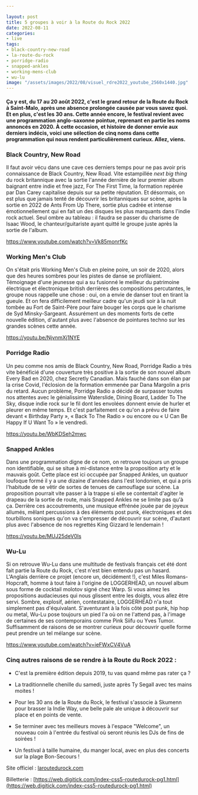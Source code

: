 ```yaml
---

layout: post
title: 5 groupes à voir à la Route du Rock 2022
date: 2022-08-11
categories:
- live
tags:
- black-country-new-road
- la-route-du-rock
- porridge-radio
- snapped-ankles
- working-mens-club
- wu-lu
image: "/assets/images/2022/08/visuel_rdre2022_youtube_2560x1440.jpg"
---
```


#### Ça y est, du 17 au 20 août 2022, c'est le grand retour de la Route du Rock à Saint-Malo, après une absence prolongée causée par vous savez quoi. Et en plus, c'est les 30 ans. Cette année encore, le festival revient avec une programmation anglo-saxonne pointue, reprenant en partie les noms annoncés en 2020. À cette occasion, et histoire de donner envie aux derniers indécis, voici une sélection de cinq noms dans cette programmation qui nous rendent particulièrement curieux. Allez, viens.

<!--more-->

### Black Country, New Road

Il faut avoir vécu dans une cave ces derniers temps pour ne pas avoir pris connaissance de Black Country, New Road. Vite estampillée _next big thing_ du rock britannique avec la sortie l'année dernière de leur premier album baignant entre indie et free jazz, For The First Time, la formation repérée par Dan Carey capitalise depuis sur sa petite réputation. Et désormais, on est plus que jamais tenté de découvrir les britanniques sur scène, après la sortie en 2022 de Ants From Up There, sortie plus cadrée et intense émotionnellement qui en fait un des disques les plus marquants dans l'indie rock actuel. Seul ombre au tableau : il faudra se passer du charisme de Isaac Wood, le chanteur/guitariste ayant quitté le groupe juste après la sortie de l'album.

https://www.youtube.com/watch?v=Vk85monrfKc

### Working Men's Club

On s'était pris Working Men's Club en pleine poire, un soir de 2020, alors que des heures sombres pour les pistes de danse se profilaient. Témoignage d'une jeunesse qui a su fusionné le meilleur du patrimoine électrique et électronique british derrières des compositions percutantes, le groupe nous rappelle une chose : oui, on a envie de danser tout en tirant la gueule. Et on fera difficilement meilleur cadre qu'un jeudi soir à la nuit tombée au Fort de Saint-Père pour faire bouger les corps que le charisme de Syd Minsky-Sargeant. Assurément un des moments forts de cette nouvelle édition, d'autant plus avec l'absence de pointures techno sur les grandes scènes cette année.

https://youtu.be/NjvnmXj1NYE

### Porridge Radio

Un peu comme nos amis de Black Country, New Road, Porridge Radio a très vite bénéficié d'une couverture très positive à la sortie de son nouvel album Every Bad en 2020, chez Secretly Canadian. Mais fauché dans son élan par la crise Covid, l'éclosion de la formation emmenée par Dana Margolin a pris du retard. Aucun problème, Porridge Radio a décidé de surpasser toutes nos attentes avec le génialissime Waterslide, Dining Board, Ladder To The Sky, disque indie rock sur le fil dont les envolées donnent envie de hurler et pleurer en même temps. Et c'est parfaitement ce qu'on a prévu de faire devant « Birthday Party », « Back To The Radio » ou encore ou « U Can Be Happy If U Want To » le vendredi.

https://youtu.be/WbKDSeh2mwc

### Snapped Ankles

Dans une programmation digne de ce nom, on retrouve toujours un groupe non identifiable, qui se situe à mi-distance entre la proposition arty et le mauvais goût. Cette place est ici occupée par Snapped Ankles, un quatuor loufoque formé il y a une dizaine d'années dans l'est londonien, et qui a pris l'habitude de se vêtir de sortes de tenues de camouflage sur scène. La proposition pourrait vite passer à la trappe si elle se contentait d'agiter le drapeau de la sortie de route, mais Snapped Ankles ne se limite pas qu'à ça. Derrière ces accoutrements, une musique effrénée jouée par de joyeux allumés, mêlant percussions à des éléments post punk, électroniques et des tourbillons soniques qu'on va s'empresser de découvrir sur scène, d'autant plus avec l'absence de nos regrettés King Gizzard le lendemain !

https://youtu.be/MUJ25deV0Is

### Wu-Lu

Si on retrouve Wu-Lu dans une multitude de festivals français cet été dont fait partie la Route du Rock, c'est n'est bien entendu pas un hasard. L'Anglais derrière ce projet (encore un, décidément !), c'est Miles Romans-Hopcraft, homme à tout faire à l'origine de LOGGERHEAD, un nouvel album sous forme de cocktail molotov signé chez Warp. Si vous aimez les propositions audacieuses qui nous glissent entre les doigts, vous allez être servi. Sombre, explosif, aérien, contestataire, LOGGERHEAD n'a tout simplement pas d'équivalant. S'aventurant à la fois côté post punk, hip hop ou metal, Wu-Lu pose toujours un pied l'a où on ne l'attend pas, à l'image de certaines de ses contemporains comme Pink Siifu ou Yves Tumor. Suffisamment de raisons de se montrer curieux pour découvrir quelle forme peut prendre un tel mélange sur scène.

https://www.youtube.com/watch?v=ieFWxCV4VuA

### Cinq autres raisons de se rendre à la Route du Rock 2022 :

- C'est la première édition depuis 2019, tu vas quand même pas rater ça ?

- La traditionnelle chenille du samedi, juste après Ty Segall avec tes mains moites !

- Pour les 30 ans de la Route du Rock, le festival s'associe à Skumenn pour brasser la Indie Way, une belle pale ale unique à découvrir sur place et en points de vente.

- Se terminer avec tes meilleurs moves à l'espace "Welcome", un nouveau coin à l'entrée du festival où seront réunis les DJs de fins de soirées !

- Un festival à taille humaine, du manger local, avec en plus des concerts sur la plage Bon-Secours !

Site officiel : [laroutedurock.com](https://www.laroutedurock.com/)

Billetterie : [https://web.digitick.com/index-css5-routedurock-pg1.html](https://web.digitick.com/index-css5-routedurock-pg1.html)
